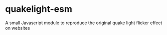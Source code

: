 # quakelight-esm
A small Javascript module to reproduce the original quake light flicker effect on websites
